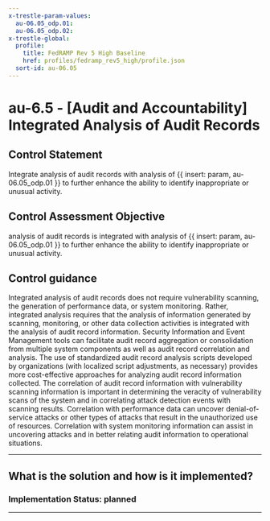 ```yaml
---
x-trestle-param-values:
  au-06.05_odp.01:
  au-06.05_odp.02:
x-trestle-global:
  profile:
    title: FedRAMP Rev 5 High Baseline
    href: profiles/fedramp_rev5_high/profile.json
  sort-id: au-06.05
---
```


# au-6.5 - \[Audit and Accountability\] Integrated Analysis of Audit Records

## Control Statement

Integrate analysis of audit records with analysis of {{ insert: param, au-06.05_odp.01 }} to further enhance the ability to identify inappropriate or unusual activity.

## Control Assessment Objective

analysis of audit records is integrated with analysis of {{ insert: param, au-06.05_odp.01 }} to further enhance the ability to identify inappropriate or unusual activity.

## Control guidance

Integrated analysis of audit records does not require vulnerability scanning, the generation of performance data, or system monitoring. Rather, integrated analysis requires that the analysis of information generated by scanning, monitoring, or other data collection activities is integrated with the analysis of audit record information. Security Information and Event Management tools can facilitate audit record aggregation or consolidation from multiple system components as well as audit record correlation and analysis. The use of standardized audit record analysis scripts developed by organizations (with localized script adjustments, as necessary) provides more cost-effective approaches for analyzing audit record information collected. The correlation of audit record information with vulnerability scanning information is important in determining the veracity of vulnerability scans of the system and in correlating attack detection events with scanning results. Correlation with performance data can uncover denial-of-service attacks or other types of attacks that result in the unauthorized use of resources. Correlation with system monitoring information can assist in uncovering attacks and in better relating audit information to operational situations.

______________________________________________________________________

## What is the solution and how is it implemented?

<!-- For implementation status enter one of: implemented, partial, planned, alternative, not-applicable -->

<!-- Note that the list of rules under ### Rules: is read-only and changes will not be captured after assembly to JSON -->
<!-- Add control implementation description here for control: au-6.5 -->

### Implementation Status: planned

______________________________________________________________________
